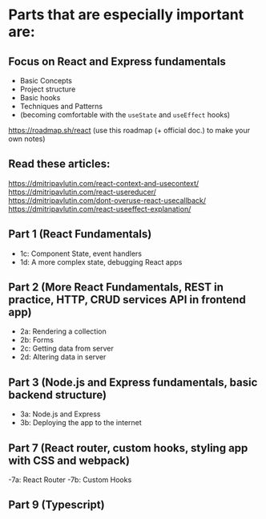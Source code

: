 # Parts that are especially important are:

## Focus on React and Express fundamentals

- Basic Concepts
- Project structure
- Basic hooks
- Techniques and Patterns
- (becoming comfortable with the `useState` and `useEffect` hooks)

https://roadmap.sh/react (use this roadmap (+ official doc.) to make your own notes)

## Read these articles:

<https://dmitripavlutin.com/react-context-and-usecontext/>
<https://dmitripavlutin.com/react-usereducer/>
<https://dmitripavlutin.com/dont-overuse-react-usecallback/>
<https://dmitripavlutin.com/react-useeffect-explanation/>

## Part 1 (React Fundamentals)

- 1c: Component State, event handlers
- 1d: A more complex state, debugging React apps

## Part 2 (More React Fundamentals, REST in practice, HTTP, CRUD services API in frontend app)

- 2a: Rendering a collection
- 2b: Forms
- 2c: Getting data from server
- 2d: Altering data in server

## Part 3 (Node.js and Express fundamentals, basic backend structure)

- 3a: Node.js and Express
- 3b: Deploying the app to the internet

## Part 7 (React router, custom hooks, styling app with CSS and webpack)

-7a: React Router
-7b: Custom Hooks

## Part 9 (Typescript)

